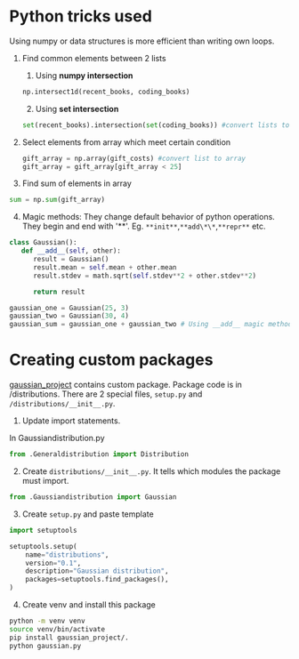 # Python tricks used

Using numpy or data structures is more efficient than writing own loops.

1. Find common elements between 2 lists

   1. Using **numpy intersection**

   ```py
   np.intersect1d(recent_books, coding_books)
   ```

   2. Using **set intersection**

   ```py
   set(recent_books).intersection(set(coding_books)) #convert lists to sets
   ```

2. Select elements from array which meet certain condition

   ```py
   gift_array = np.array(gift_costs) #convert list to array
   gift_array = gift_array[gift_array < 25]
   ```

3. Find sum of elements in array

```py
sum = np.sum(gift_array)
```

4. Magic methods: They change default behavior of python operations. They begin and end with '**'. Eg. `**init**`,`**add\*\*`,`**repr**` etc.

```py
class Gaussian():
   def __add__(self, other):
      result = Gaussian()
      result.mean = self.mean + other.mean
      result.stdev = math.sqrt(self.stdev**2 + other.stdev**2)

      return result

gaussian_one = Gaussian(25, 3)
gaussian_two = Gaussian(30, 4)
gaussian_sum = gaussian_one + gaussian_two # Using __add__ magic method

```

# Creating custom packages

[gaussian_project](/gaussian_project) contains custom package. Package code is in /distributions. There are 2 special files, `setup.py` and `/distributions/__init__.py`.

1. Update import statements.

In Gaussiandistribution.py

```py
from .Generaldistribution import Distribution
```

2. Create `distributions/__init__.py`. It tells which modules the package must import.

```py
from .Gaussiandistribution import Gaussian
```

3. Create `setup.py` and paste template

```py
import setuptools

setuptools.setup(
    name="distributions",
    version="0.1",
    description="Gaussian distribution",
    packages=setuptools.find_packages(),
)
```

4. Create venv and install this package

```sh
python -m venv venv
source venv/bin/activate
pip install gaussian_project/.
python gaussian.py
```
